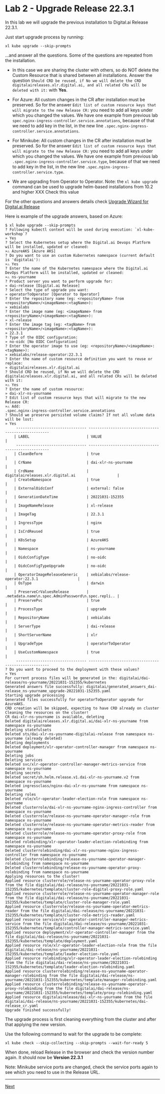 
# Lab 2 - Upgrade Release 22.3.1

In this lab we will upgrade the previous installation to  Digital.ai Release 22.3.1.

Just start upgrade process by running:

```shell
xl kube upgrade --skip-prompts
```

...and answer all the questions. Some of the questions are repeated from the installation.

* In this case we are sharing the cluster with others, so do NOT delete the Custom Resource that is shared between all installations.
  Answer the question `Should CRD be reused, if No we will delete the CRD digitalaireleases.xlr.digital.ai, and all related CRs will be deleted with it:` with **Yes**.

* For Azure: All custom changes in the CR after installation must be preserved. So for the answer  `Edit list of custom resource keys that will migrate to the new Release CR:` you need to add all keys under which you changed the values. We have one example from previous lab `spec.nginx-ingress-controller.service.annotations`, because of that we need to add key in the list, in the new line `.spec.nginx-ingress-controller.service.annotations`.

* For Minikube: All custom changes in the CR after installation must be preserved. So for the answer  `Edit list of custom resource keys that will migrate to the new Release CR:` you need to add all keys under which you changed the values. We have one example from previous lab `.spec.nginx-ingress-controller.service.type`, because of that we need to add key in the list, in the new line `.spec.nginx-ingress-controller.service.type`.

* We are upgrading from Operator to Operator. Note: the `xl kube upgrade` command can be used to upgrade helm-based installations from 10.2 and higher XXX Check this value 

For the other questions and answers details check [Upgrade Wizard for Digital.ai Release](https://docs.digital.ai/bundle/devops-release-version-v.22.3/page/release/operator/xl-op-upgrade-wizard-release.html)


Here is example of the upgrade answers, based on Azure:

```text
$ xl kube upgrade --skip-prompts
? Following kubectl context will be used during execution: `xl-kube-workshop`? 
» Yes
? Select the Kubernetes setup where the Digital.ai Devops Platform will be installed, updated or cleaned:
»⚠️ AzureAKS [Azure AKS]
? Do you want to use an custom Kubernetes namespace (current default is 'digitalai'):
»⚠️ Yes
? Enter the name of the Kubernetes namespace where the Digital.ai DevOps Platform will be installed, updated or cleaned:
»⚠️ ns-yourname
? Product server you want to perform upgrade for:
» dai-release [Digital.ai Release]
? Select the type of upgrade you want:
» operatorToOperator [Operator to Operator]
? Enter the repository name (eg: <repositoryName> from <repositoryName>/<imageName>:<tagName>):
» xebialabs
? Enter the image name (eg: <imageName> from <repositoryName>/<imageName>:<tagName>):
» xl-release
? Enter the image tag (eg: <tagName> from <repositoryName>/<imageName>:<tagName>):
» 22.3.1
? Type of the OIDC configuration:
» no-oidc [No OIDC Configuration]
? Enter the operator image to use (eg: <repositoryName>/<imageName>:<tagName>):
» xebialabs/release-operator:22.3.1
? Enter the name of custom resource definition you want to reuse or replace:
» digitalaireleases.xlr.digital.ai
? Should CRD be reused, if No we will delete the CRD digitalaireleases.xlr.digital.ai, and all related CRs will be deleted with it:
»⚠️ Yes
? Enter the name of custom resource:
» dai-xlr-ns-yourname
? Edit list of custom resource keys that will migrate to the new Release CR: 
»⚠️ Add: 
.spec.nginx-ingress-controller.service.annotations
? Should we preserve persisted volume claims? If not all volume data will be lost: 
» Yes
	 -------------------------------- ----------------------------------------------------
	| LABEL                          | VALUE                                              |
	 -------------------------------- ----------------------------------------------------
	| CleanBefore                    | true                                               |
	| CrName                         | dai-xlr-ns-yourname                                |
	| CrdName                        | digitalaireleases.xlr.digital.ai                   |
	| CreateNamespace                | true                                               |
	| ExternalOidcConf               | external: false                                    |
	| GenerationDateTime             | 20221031-152355                                    |
	| ImageNameRelease               | xl-release                                         |
	| ImageTag                       | 22.3.1                                             |
	| IngressType                    | nginx                                              |
	| IsCrdReused                    | true                                               |
	| K8sSetup                       | AzureAKS                                           |
	| Namespace                      | ns-yourname                                        |
	| OidcConfigType                 | no-oidc                                            |
	| OidcConfigTypeUpgrade          | no-oidc                                            |
	| OperatorImageReleaseGeneric    | xebialabs/release-operator:22.3.1                  |
	| OsType                         | darwin                                             |
	| PreserveCrValuesRelease        | .metadata.name\n.spec.AdminPassword\n.spec.repli.. |
	| PreservePvc                    | true                                               |
	| ProcessType                    | upgrade                                            |
	| RepositoryName                 | xebialabs                                          |
	| ServerType                     | dai-release                                        |
	| ShortServerName                | xlr                                                |
	| UpgradeType                    | operatorToOperator                                 |
	| UseCustomNamespace             | true                                               |
	 -------------------------------- ----------------------------------------------------
? Do you want to proceed to the deployment with these values? 
» Yes
For current process files will be generated in the: digitalai/dai-release/ns-yourname/20221031-152355/kubernetes
Generated answers file successfully: digitalai/generated_answers_dai-release_ns-yourname_upgrade-20221031-152355.yaml
Starting upgrade processing
Generated files successfully for operatorToOperator upgrade for AzureAKS.
CRD creation will be skipped, expecting to have CRD already on cluster
Cleaning the resources on the cluster!
CR dai-xlr-ns-yourname is available, deleting
Deleted digitalaireleases.xlr.digital.ai/dai-xlr-ns-yourname from namespace ns-yourname
Deleting statefulsets
Deleted sts/dai-xlr-ns-yourname-digitalai-release from namespace ns-yourname (already deleted)
Deleting deployments
Deleted deployment/xlr-operator-controller-manager from namespace ns-yourname
Deleting jobs
Deleting services
Deleted svc/xlr-operator-controller-manager-metrics-service from namespace ns-yourname
Deleting secrets
Deleted secret/sh.helm.release.v1.dai-xlr-ns-yourname.v2 from namespace ns-yourname
Deleted ingressclass/nginx-dai-xlr-ns-yourname from namespace ns-yourname
Deleting roles
Deleted role/xlr-operator-leader-election-role from namespace ns-yourname
Deleted clusterrole/dai-xlr-ns-yourname-nginx-ingress-controller from namespace ns-yourname
Deleted clusterrole/release-ns-yourname-operator-manager-role from namespace ns-yourname
Deleted clusterrole/release-ns-yourname-operator-metrics-reader from namespace ns-yourname
Deleted clusterrole/release-ns-yourname-operator-proxy-role from namespace ns-yourname
Deleted rolebinding/xlr-operator-leader-election-rolebinding from namespace ns-yourname
Deleted clusterrolebinding/dai-xlr-ns-yourname-nginx-ingress-controller from namespace ns-yourname
Deleted clusterrolebinding/release-ns-yourname-operator-manager-rolebinding from namespace ns-yourname
Deleted clusterrolebinding/release-ns-yourname-operator-proxy-rolebinding from namespace ns-yourname
Applying resources to the cluster!
Applied resource clusterrole/release-ns-yourname-operator-proxy-role from the file digitalai/dai-release/ns-yourname/20221031-152355/kubernetes/template/cluster-role-digital-proxy-role.yaml
Applied resource clusterrole/release-ns-yourname-operator-manager-role from the file digitalai/dai-release/ns-yourname/20221031-152355/kubernetes/template/cluster-role-manager-role.yaml
Applied resource clusterrole/release-ns-yourname-operator-metrics-reader from the file digitalai/dai-release/ns-yourname/20221031-152355/kubernetes/template/cluster-role-metrics-reader.yaml
Applied resource service/xlr-operator-controller-manager-metrics-service from the file digitalai/dai-release/ns-yourname/20221031-152355/kubernetes/template/controller-manager-metrics-service.yaml
Applied resource deployment/xlr-operator-controller-manager from the file digitalai/dai-release/ns-yourname/20221031-152355/kubernetes/template/deployment.yaml
Applied resource role/xlr-operator-leader-election-role from the file digitalai/dai-release/ns-yourname/20221031-152355/kubernetes/template/leader-election-role.yaml
Applied resource rolebinding/xlr-operator-leader-election-rolebinding from the file digitalai/dai-release/ns-yourname/20221031-152355/kubernetes/template/leader-election-rolebinding.yaml
Applied resource clusterrolebinding/release-ns-yourname-operator-manager-rolebinding from the file digitalai/dai-release/ns-yourname/20221031-152355/kubernetes/template/manager-rolebinding.yaml
Applied resource clusterrolebinding/release-ns-yourname-operator-proxy-rolebinding from the file digitalai/dai-release/ns-yourname/20221031-152355/kubernetes/template/proxy-rolebinding.yaml
Applied resource digitalairelease/dai-xlr-ns-yourname from the file digitalai/dai-release/ns-yourname/20221031-152355/kubernetes/dai-release_cr.yaml
Upgrade finished successfully!
```

The upgrade process is first cleaning everything from the cluster and after that applying the new version.


Use the following command to wait for the upgrade to be complete:

```shell
xl kube check --skip-collecting --skip-prompts --wait-for-ready 5
```

When done, reload Release in the browser and check the version number again. It should now be **Version 22.3.1**

Note: Minikube service ports are changed, check the service ports again to see which you need to use in the Release URL.

---

[Next](../part-1/lab-3-oidc-setup.md)

